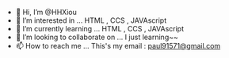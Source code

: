 - 👋 Hi, I’m @HHXiou
- 👀 I’m interested in ... HTML , CCS , JAVAscript
- 🌱 I’m currently learning ... HTML , CCS , JAVAscript
- 💞️ I’m looking to collaborate on ... I just learning~~
- 📫 How to reach me ...  This's my email : paul91571@gmail.com

<!---
HHXiou/HHXiou is a ✨ special ✨ repository because its `README.md` (this file) appears on your GitHub profile.
You can click the Preview link to take a look at your changes.
--->
